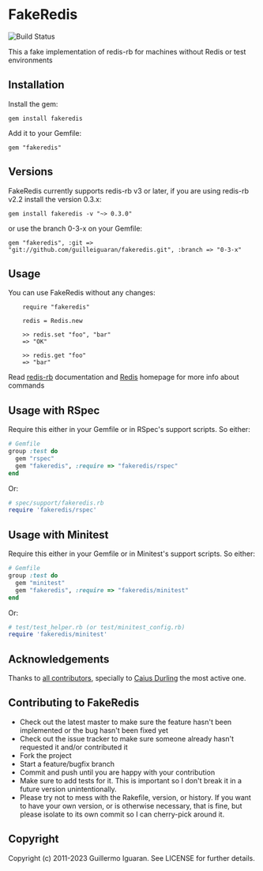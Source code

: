 # FakeRedis
![Build Status](https://github.com/fakeredis/redis/actions/workflows/ruby.yml/badge.svg)

This a fake implementation of redis-rb for machines without Redis or test environments


## Installation

Install the gem:

    gem install fakeredis

Add it to your Gemfile:

    gem "fakeredis"


## Versions

FakeRedis currently supports redis-rb v3 or later, if you are using
redis-rb v2.2 install the version 0.3.x:

    gem install fakeredis -v "~> 0.3.0"

or use the branch 0-3-x on your Gemfile:

    gem "fakeredis", :git => "git://github.com/guilleiguaran/fakeredis.git", :branch => "0-3-x"


## Usage

You can use FakeRedis without any changes:

```
    require "fakeredis"

    redis = Redis.new

    >> redis.set "foo", "bar"
    => "OK"

    >> redis.get "foo"
    => "bar"
```

Read [redis-rb](https://github.com/redis/redis-rb) documentation and
[Redis](http://redis.io) homepage for more info about commands

## Usage with RSpec

Require this either in your Gemfile or in RSpec's support scripts. So either:

```ruby
# Gemfile
group :test do
  gem "rspec"
  gem "fakeredis", :require => "fakeredis/rspec"
end
```

Or:

```ruby
# spec/support/fakeredis.rb
require 'fakeredis/rspec'
```

## Usage with Minitest

Require this either in your Gemfile or in Minitest's support scripts. So
either:

```ruby
# Gemfile
group :test do
  gem "minitest"
  gem "fakeredis", :require => "fakeredis/minitest"
end
```

Or:

```ruby
# test/test_helper.rb (or test/minitest_config.rb)
require 'fakeredis/minitest'
```

## Acknowledgements

Thanks to [all contributors](https://github.com/guilleiguaran/fakeredis/graphs/contributors), specially to [Caius Durling](https://github.com/caius) the most active one.

## Contributing to FakeRedis

* Check out the latest master to make sure the feature hasn't been implemented or the bug hasn't been fixed yet
* Check out the issue tracker to make sure someone already hasn't requested it and/or contributed it
* Fork the project
* Start a feature/bugfix branch
* Commit and push until you are happy with your contribution
* Make sure to add tests for it. This is important so I don't break it in a future version unintentionally.
* Please try not to mess with the Rakefile, version, or history. If you want to have your own version, or is otherwise necessary, that is fine, but please isolate to its own commit so I can cherry-pick around it.


## Copyright

Copyright (c) 2011-2023 Guillermo Iguaran. See LICENSE for further details.
